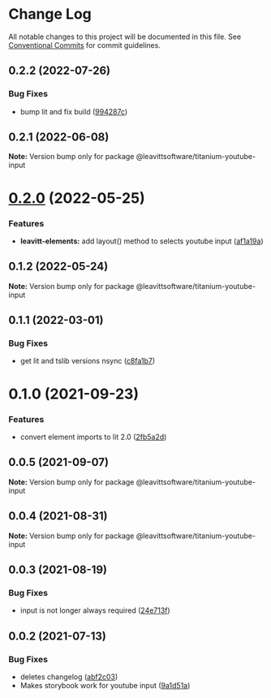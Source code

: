 # Change Log

All notable changes to this project will be documented in this file.
See [Conventional Commits](https://conventionalcommits.org) for commit guidelines.

## 0.2.2 (2022-07-26)


### Bug Fixes

* bump lit and fix build ([994287c](https://github.com/LeavittSoftware/titanium-elements/commit/994287cc92267fe41093ee8ded6640521bd3facb))





## 0.2.1 (2022-06-08)

**Note:** Version bump only for package @leavittsoftware/titanium-youtube-input





# [0.2.0](https://github.com/LeavittSoftware/titanium-elements/compare/@leavittsoftware/titanium-youtube-input@0.1.2...@leavittsoftware/titanium-youtube-input@0.2.0) (2022-05-25)


### Features

* **leavitt-elements:** add layout() method to selects youtube input ([af1a19a](https://github.com/LeavittSoftware/titanium-elements/commit/af1a19a085b87f4a765981574db401f3ce5adb62))





## 0.1.2 (2022-05-24)

**Note:** Version bump only for package @leavittsoftware/titanium-youtube-input





## 0.1.1 (2022-03-01)


### Bug Fixes

* get lit and tslib versions nsync ([c8fa1b7](https://github.com/LeavittSoftware/titanium-elements/commit/c8fa1b77320c6b6854009bb076ba0bcc2c632ae0))





# 0.1.0 (2021-09-23)


### Features

* convert element imports to lit 2.0 ([2fb5a2d](https://github.com/LeavittSoftware/titanium-elements/commit/2fb5a2da5a5af636541ce58e398fdf587e2c008a))





## 0.0.5 (2021-09-07)

**Note:** Version bump only for package @leavittsoftware/titanium-youtube-input





## 0.0.4 (2021-08-31)

**Note:** Version bump only for package @leavittsoftware/titanium-youtube-input





## 0.0.3 (2021-08-19)


### Bug Fixes

* input is not longer always required ([24e713f](https://github.com/LeavittSoftware/titanium-elements/commit/24e713f9ee82b64925620a5c7723cf3205f36199))





## 0.0.2 (2021-07-13)


### Bug Fixes

* deletes changelog ([abf2c03](https://github.com/LeavittSoftware/titanium-elements/commit/abf2c0310c0c35d54852b445b298846815d13e90))
* Makes storybook work for youtube input ([9a1d51a](https://github.com/LeavittSoftware/titanium-elements/commit/9a1d51ad1e794cc5b521a8c171fadb7b77dbb4cb))
